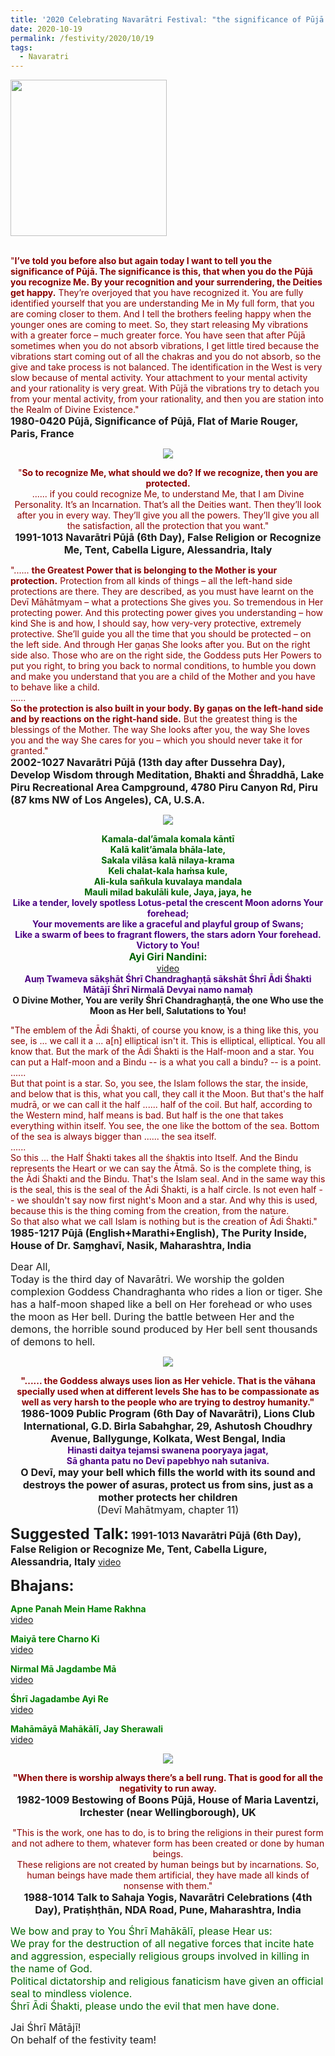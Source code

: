 ```yaml
---
title: '2020 Celebrating Navarātri Festival: "the significance of Pūjā ... is this, that when you do the Pūjā you recognize Me" '
date: 2020-10-19
permalink: /festivity/2020/10/19
tags:
  - Navaratri
---
```


<div style="text-align: left"><img src="/images/image00.png" width="250" /></div><br>

<p>
<font color="DarkRed">"<b>I’ve told you before also but again today I want to tell you the significance of Pūjā. The significance is this, that when you do the Pūjā you recognize Me. By your recognition and your surrendering, the Deities get happy.</b> They’re overjoyed that you have recognized it. You are fully identified yourself that you are understanding Me in My full form, that you are coming closer to them. And I tell the brothers feeling happy when the younger ones are coming to meet. So, they start releasing My vibrations with a greater force – much greater force. You have seen that after Pūjā sometimes when you do not absorb vibrations, I get little tired because the vibrations start coming out of all the chakras and you do not absorb, so the give and take process is not balanced. The identification in the West is very slow because of mental activity. Your attachment to your mental activity and your rationality is very great. With Pūjā the vibrations try to detach you from your mental activity, from your rationality, and then you are station into the Realm of Divine Existence."</font><br>
<font size="+0"><b>1980-0420 Pūjā, Significance of Pūjā, Flat of Marie Rouger, Paris, France</b></font>
</p>

<div style="text-align: center"><img src="/images/image516.png" /></div>

<p style="text-align:center;">
<font color="DarkRed">"<b>So to recognize Me, what should we do? If we recognize, then you are protected.</b><br>
...... if you could recognize Me, to understand Me, that I am Divine Personality. It’s an Incarnation. That’s all the Deities want. Then they’ll look after you in every way. They’ll give you all the powers. They’ll give you all the satisfaction, all the protection that you want."</font><br>
<font size="+0"><b>1991-1013 Navarātri Pūjā (6th Day), False Religion or Recognize Me, Tent, Cabella Ligure, Alessandria, Italy</b></font>
</p>

<p>
<font color="DarkRed">"...... <b>the Greatest Power that is belonging to the Mother is your protection.</b> Protection from all kinds of things – all the left-hand side protections are there. They are described, as you must have learnt on the Devī Māhātmyam – what a protections She gives you. So tremendous in Her protecting power. And this protecting power gives you understanding – how kind She is and how, I should say, how very-very protective, extremely protective. She’ll guide you all the time that you should be protected – on the left side. And through Her gaṇas She looks after you. But on the right side also. Those who are on the right side, the Goddess puts Her Powers to put you right, to bring you back to normal conditions, to humble you down and make you understand that you are a child of the Mother and you have to behave like a child.<br>  
......<br>
<b>So the protection is also built in your body. By gaṇas on the left-hand side and by reactions on the right-hand side.</b> But the greatest thing is the blessings of the Mother. The way She looks after you, the way She loves you and the way She cares for you – which you should never take it for granted."</font><br>
<font size="+0"><b>2002-1027 Navarātri Pūjā (13th day after Dussehra Day), Develop Wisdom through Meditation, Bhakti and Śhraddhā, Lake Piru Recreational Area Campground, 4780 Piru Canyon Rd, Piru (87 kms NW of Los Angeles), CA, U.S.A.</b></font>
</p>

<div style="text-align: center"><img src="/images/image517.png" /></div>

<p style="text-align:center;">
<font color="DarkGreen"><b>Kamala-dal’āmala komala kāntī<br>
Kalā kalit’āmala bhāla-late,<br>
Sakala vilāsa kalā nilaya-krama<br>
Keli chalat-kala haṁsa kule,<br>
Ali-kula sañkula kuvalaya mandala<br>
Mauli milad bakulāli kule, Jaya, jaya, he</b></font><br>
<font color="Indigo"><b>Like a tender, lovely spotless Lotus-petal the crescent Moon adorns Your forehead;<br>
Your movements are like a graceful and playful group of Swans;<br> 
Like a swarm of bees to fragrant flowers, the stars adorn Your forehead.<br>
Victory to You!</b></font><br>
<font size="+0"><font color="DarkGreen"><b>Ayi Giri Nandini:</b></font></font><br>
<a href="https://seven-teams.github.io/Videos_Links.html">video</a><br>
<font color="Indigo"><b>Auṃ Twameva sākṣhāt Śhrī Chandraghaṇṭā sākshāt Śhrī Ādi Śhakti Mātājī Śhrī Nirmalā Devyai namo namaḥ</b></font><br>
<b>O Divine Mother, You are verily Śhrī Chandraghaṇṭā, the one Who use the Moon as Her bell,
Salutations to You!</b><br>
</p>

<p>
<font color="DarkRed">"The emblem of the Ādi Śhakti, of course you know, is a thing like this, you see, is ... we call it a ... a[n] elliptical isn't it. This is elliptical, elliptical. You all know that. But the mark of the Ādi Śhakti is the Half-moon and a star. You can put a Half-moon and a Bindu -- is a what you call a bindu? -- is a point.<br>
......<br>
But that point is a star. So, you see, the Islam follows the star, the inside, and below that is this, what you call, they call it the Moon. But that's the half mudrā, or we can call it the half ...... half of the coil. But half, according to the Western mind, half means is bad. But half is the one that takes everything within itself. You see, the one like the bottom of the sea. Bottom of the sea is always bigger than ...... the sea itself.<br>
......<br>
So this ... the Half Śhakti takes all the śhaktis into Itself. And the Bindu represents the Heart or we can say the Ātmā. So is the complete thing, is the Ādi Śhakti and the Bindu. That's the Islam seal. And in the same way this is the seal, this is the seal of the Ādi Śhakti, is a half circle. Is not even half -- we shouldn't say now first night's Moon and a star. And why this is used, because this is the thing coming from the creation, from the nature.<br>
So that also what we call Islam is nothing but is the creation of Ādi Śhakti."</font><br>
<font size="+0"><b>1985-1217 Pūjā (English+Marathi+English), The Purity Inside, House of Dr. Saṃghavī, Nasik, Maharashtra, India</b></font>
</p>

<p>
<font size="+0">Dear All,<br>
Today is the third day of Navarātri. We worship the golden complexion Goddess Chandraghanta who rides a lion or tiger. She has a half-moon shaped like a bell on Her forehead or who uses the moon as Her bell. During the battle between Her and the demons, the horrible sound produced by Her bell sent thousands of demons to hell.</font><br>
</p>

<div style="text-align: center"><img src="/images/image518.png" /></div>

<p style="text-align:center;">
<font color="DarkRed"><b>"...... the Goddess always uses lion as Her vehicle. That is the vāhana specially used when at different levels She has to be compassionate as well as very harsh to the people who are trying to destroy humanity."</b></font><br>
<font size="+0"><b>1986-1009 Public Program (6th Day of Navarātri), Lions Club International, G.D. Birla Sabahghar, 29, Ashutosh Choudhry Avenue, Ballygunge, Kolkata, West Bengal, India</b></font><br>
<font color="Indigo"><b>Hinasti daitya tejamsi swanena pooryaya jagat,<br>
Sā ghanta patu no Devī papebhyo nah sutaniva.</b></font><br>
<font size="+0"><b>O Devī, may your bell which fills the world with its sound and destroys the power of asuras, protect us from sins, just as a mother protects her children</b><br>
(Devī Mahātmyam, chapter 11)</font><br>
</p>

<font size="+2"><b>Suggested Talk:</b></font> 
<font size="+0"><b>1991-1013 Navarātri Pūjā (6th Day), False Religion or Recognize Me, Tent, Cabella Ligure, Alessandria, Italy</b></font>
<a href="https://www.youtube.com/watch?v=RwoLqfweBz4&feature=emb_logo&ab_channel=TeachingsofH.H.ShriMatajiNirmalaDevi"> video</a><br>

<font size="+2"><b>Bhajans:</b></font>

<p>
<font color="green"><b>Apne Panah Mein Hame Rakhna</b></font><br>
<a href="https://www.youtube.com/watch?v=1zzMwHijwI0&ab_channel=SahajaYoga"> video</a><br>
</p>

<p>
<font color="green"><b>Maiyā tere Charno Ki</b></font><br>
<a href="https://www.youtube.com/watch?v=2LmBT0q9f2M&ab_channel=SahajaYogaBhajans">video</a>
</p>

<p>
<font color="green"><b>Nirmal Mā Jagdambe Mā</b></font><br>
<a href="https://www.youtube.com/watch?v=bkuIgsoTXoo&ab_channel=SahajaYoga">video</a>
</p>
 
<p>
<font color="green"><b>Śhrī Jagadambe Ayi Re</b></font><br>
<a href="https://www.youtube.com/watch?v=BUcvc6e_9-E&ab_channel=VIOLONISTUL">video</a> 
</p>

<p>
<font color="green"><b>Mahāmāyā Mahākālī, Jay Sherawali</b></font><br>
<a href="https://seven-teams.github.io/Videos_Links.html">video</a> 
</p>

<div style="text-align: center"><img src="/images/image519.png" /></div>

<p style="text-align:center;">
<font color="DarkRed"><b>"When there is worship always there’s a bell rung. That is good for all the negativity to run away.</b></font><br>
<font size="+0"><b>1982-1009 Bestowing of Boons Pūjā, House of Maria Laventzi, Irchester (near Wellingborough), UK</b></font>
</p>

<p style="text-align:center;">
<font color="DarkRed">"This is the work, one has to do, is to bring the religions in their purest form and not adhere to them, whatever form has been created or done by human beings.<br>
These religions are not created by human beings but by incarnations. So, human beings have made them artificial, they have made all kinds of nonsense with them."</font><br>
<font size="+0"><b>1988-1014 Talk to Sahaja Yogis, Navarātri Celebrations (4th Day), Pratiṣhṭhān, NDA Road, Pune, Maharashtra, India</b></font>
</p>

<p>
<font color="DarkGreen"><font size="+0">We bow and pray to You Śhrī Mahākālī, please Hear us:<br>
We pray for the destruction of all negative forces that incite hate and aggression, especially religious groups involved in killing in the name of God.<br> 
Political dictatorship and religious fanaticism have given an official seal to mindless violence.<br>
Śhrī Ādi Śhakti, please undo the evil that men have done.</font></font><br>
</p>

<p>
<font size="+0">Jai Śhrī Mātājī!<br>
On behalf of the festivity team!</font>
</p>